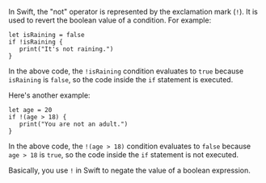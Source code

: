 In Swift, the "not" operator is represented by the exclamation mark (`!`). It is used to revert the boolean value of a condition. For example:

```
let isRaining = false
if !isRaining {
   print("It's not raining.")
}
```

In the above code, the `!isRaining` condition evaluates to `true` because `isRaining` is `false`, so the code inside the `if` statement is executed.

Here's another example:

```
let age = 20
if !(age > 18) {
   print("You are not an adult.")
}
```

In the above code, the `!(age > 18)` condition evaluates to `false` because `age > 18` is `true`, so the code inside the `if` statement is not executed.

Basically, you use `!` in Swift to negate the value of a boolean expression.